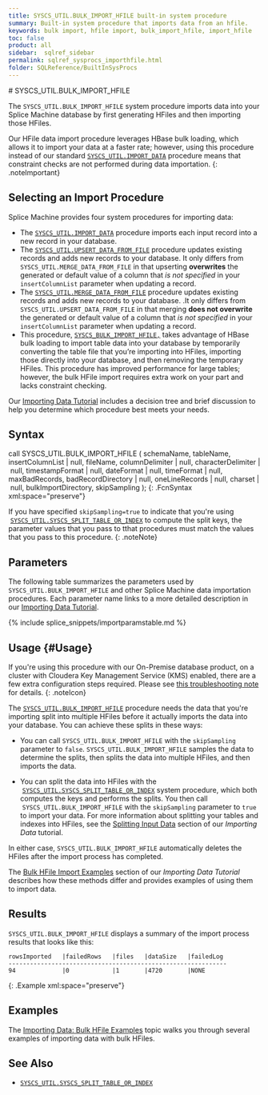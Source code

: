 ```yaml
---
title: SYSCS_UTIL.BULK_IMPORT_HFILE built-in system procedure
summary: Built-in system procedure that imports data from an hfile.
keywords: bulk import, hfile import, bulk_import_hfile, import_hfile
toc: false
product: all
sidebar:  sqlref_sidebar
permalink: sqlref_sysprocs_importhfile.html
folder: SQLReference/BuiltInSysProcs
---
```

<section>
<div class="TopicContent" data-swiftype-index="true" markdown="1">
# SYSCS_UTIL.BULK_IMPORT_HFILE

The `SYSCS_UTIL.BULK_IMPORT_HFILE` system procedure imports data into
your Splice Machine database by first generating HFiles and then
importing those HFiles.

Our HFile data import procedure leverages HBase bulk loading, which
allows it to import your data at a faster rate; however, using this
procedure instead of our standard
[`SYSCS_UTIL.IMPORT_DATA`](sqlref_sysprocs_importdata.html) procedure
means that <span class="CalloutFont">constraint checks are not performed
during data importation</span>.
{: .noteImportant}

## Selecting an Import Procedure

Splice Machine provides four system procedures for importing data:

* The [`SYSCS_UTIL.IMPORT_DATA`](sqlref_sysprocs_importdata.html) procedure imports each input record into a new record in your database.
* The [`SYSCS_UTIL.UPSERT_DATA_FROM_FILE`](sqlref_sysprocs_upsertdata.html) procedure updates existing records and adds new records to your database. It only differs from `SYSCS_UTIL.MERGE_DATA_FROM_FILE` in that upserting
 **overwrites** the generated or default value of a column that *is not specified* in your `insertColumnList` parameter when updating a record.
* The [`SYSCS_UTIL.MERGE_DATA_FROM_FILE`](sqlref_sysprocs_mergedata.html) procedure updates existing records and adds new records to your database. .It only differs from `SYSCS_UTIL.UPSERT_DATA_FROM_FILE` in that merging **does not
overwrite** the generated or default value of a column that *is not specified* in your `insertColumnList` parameter when updating a record.
* This procedure, [`SYSCS_BULK_IMPORT_HFILE,`](sqlref_sysprocs_importhfile.html) takes advantage of HBase bulk loading to import table data into your database by temporarily converting the table file that you’re importing into HFiles, importing those directly into your database, and then removing the temporary HFiles. This procedure has improved performance for large tables; however, the bulk HFile import requires extra work on your part and lacks constraint checking.

Our [Importing Data Tutorial](tutorials_ingest_importoverview.html) includes a decision tree and brief discussion to help you determine which procedure best meets your needs.

## Syntax

<div class="fcnWrapperWide" markdown="1">
    call SYSCS_UTIL.BULK_IMPORT_HFILE (
        schemaName,
        tableName,
        insertColumnList | null,
        fileName,
        columnDelimiter | null,
        characterDelimiter | null,
        timestampFormat | null,
        dateFormat | null,
        timeFormat | null,
        maxBadRecords,
        badRecordDirectory | null,
        oneLineRecords | null,
        charset | null,
        bulkImportDirectory,
        skipSampling
    );
{: .FcnSyntax xml:space="preserve"}

</div>

If you have specified `skipSampling=true` to indicate that you're using &nbsp;
 &nbsp;[`SYSCS_UTIL.SYSCS_SPLIT_TABLE_OR_INDEX`](sqlref_sysprocs_splittable.html) to compute the split keys, the parameter values that you pass to tthat procedures must match the values  that you pass to this procedure.
{: .noteNote}

## Parameters

The following table summarizes the parameters used by `SYSCS_UTIL.BULK_IMPORT_HFILE` and other Splice Machine data importation procedures. Each parameter name links to a more detailed description in our [Importing Data Tutorial](tutorials_ingest_importparams.html).

{% include splice_snippets/importparamstable.md %}

## Usage {#Usage}

If you're using this procedure with our On-Premise database product, on a cluster with Cloudera Key Management Service (KMS) enabled, there are a few extra configuration steps required. Please see [this troubleshooting note](bestpractices_onprem_importing.html#BulkImportKMS) for details.
{: .noteIcon}

The [`SYSCS_UTIL.BULK_IMPORT_HFILE`](sqlref_sysprocs_importhfile.html) procedure needs the data that you're importing split into multiple HFiles before it actually imports the data into your database. You can achieve these splits in these ways:

* You can call `SYSCS_UTIL.BULK_IMPORT_HFILE` with the `skipSampling` parameter to `false`. `SYSCS_UTIL.BULK_IMPORT_HFILE` samples the data to determine the splits, then splits the data into multiple HFiles, and then imports the data.

* You can split the data into HFiles with the &nbsp;[`SYSCS_UTIL.SYSCS_SPLIT_TABLE_OR_INDEX`](sqlref_sysprocs_splittable.html) system procedure, which both computes the keys and performs the splits. You then call
 &nbsp;`SYSCS_UTIL.BULK_IMPORT_HFILE` with the `skipSampling` parameter to `true` to import your data. For more information about splitting your tables and indexes into HFiles, see the [Splitting Input Data](tutorials_ingest_importsplit.html) section of our *Importing Data* tutorial.

In either case, `SYSCS_UTIL.BULK_IMPORT_HFILE` automatically deletes the HFiles after the import process has completed.

The [Bulk HFile Import Examples](tutorials_ingest_importexampleshfile.html) section of our *Importing Data Tutorial* describes how these methods differ and provides examples of using them to import data.

## Results

`SYSCS_UTIL.BULK_IMPORT_HFILE` displays a summary of the import
process results that looks like this:

<div class="preWrapperWide" markdown="1">

    rowsImported   |failedRows   |files   |dataSize   |failedLog
    -------------------------------------------------------------
    94             |0            |1       |4720       |NONE
{: .Example xml:space="preserve"}
</div>

## Examples

The [Importing Data: Bulk HFile Examples](tutorials_ingest_importexampleshfile.html) topic walks you through several examples of importing data with bulk HFiles.

## See Also

* [`SYSCS_UTIL.SYSCS_SPLIT_TABLE_OR_INDEX`](sqlref_sysprocs_splittable.html)

</div>
</section>

